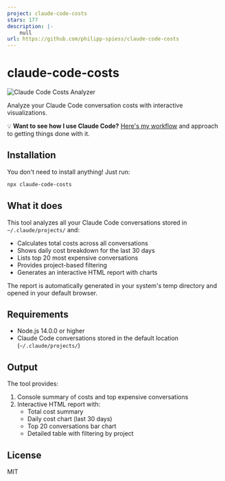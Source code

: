 ```yaml
---
project: claude-code-costs
stars: 177
description: |-
    null
url: https://github.com/philipp-spiess/claude-code-costs
---
```


# claude-code-costs

![Claude Code Costs Analyzer](banner.png)

Analyze your Claude Code conversation costs with interactive visualizations.

💡 **Want to see how I use Claude Code?** [Here's my workflow](https://spiess.dev/blog/how-i-use-claude-code) and approach to getting things done with it.

## Installation

You don't need to install anything! Just run:

```bash
npx claude-code-costs
```

## What it does

This tool analyzes all your Claude Code conversations stored in `~/.claude/projects/` and:

- Calculates total costs across all conversations
- Shows daily cost breakdown for the last 30 days
- Lists top 20 most expensive conversations
- Provides project-based filtering
- Generates an interactive HTML report with charts

The report is automatically generated in your system's temp directory and opened in your default browser.

## Requirements

- Node.js 14.0.0 or higher
- Claude Code conversations stored in the default location (`~/.claude/projects/`)

## Output

The tool provides:

1. Console summary of costs and top expensive conversations
2. Interactive HTML report with:
   - Total cost summary
   - Daily cost chart (last 30 days)
   - Top 20 conversations bar chart
   - Detailed table with filtering by project

## License

MIT

